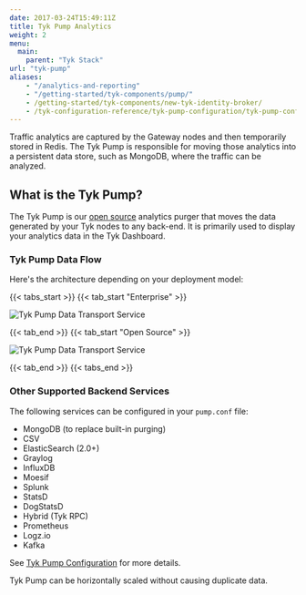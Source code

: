 ```yaml
---
date: 2017-03-24T15:49:11Z
title: Tyk Pump Analytics
weight: 2
menu:
  main:
    parent: "Tyk Stack"
url: "tyk-pump"
aliases:
    - "/analytics-and-reporting"
    - "/getting-started/tyk-components/pump/"
    - /getting-started/tyk-components/new-tyk-identity-broker/
    - /tyk-configuration-reference/tyk-pump-configuration/tyk-pump-configuration/
---
```


Traffic analytics are captured by the Gateway nodes and then temporarily stored in Redis.  The Tyk Pump is responsible for moving those analytics into a persistent data store, such as MongoDB, where the traffic can be analyzed.

## What is the Tyk Pump?

The Tyk Pump is our [open source](https://github.com/TykTechnologies/tyk-pump) analytics purger that moves the data generated by your Tyk nodes to any back-end. It is primarily used to display your analytics data in the Tyk Dashboard.

### Tyk Pump Data Flow

Here's the architecture depending on your deployment model:

{{< tabs_start >}}
{{< tab_start "Enterprise" >}}

![Tyk Pump Data Transport Service](/docs/img/diagrams/pump3.png)

{{< tab_end >}}
{{< tab_start "Open Source" >}}

![Tyk Pump Data Transport Service](/docs/img/diagrams/pump4.png)

{{< tab_end >}}
{{< tabs_end >}}


### Other Supported Backend Services

The following services can be configured in your `pump.conf` file:

* MongoDB (to replace built-in purging)
* CSV
* ElasticSearch (2.0+)
* Graylog
* InfluxDB
* Moesif
* Splunk
* StatsD
* DogStatsD
* Hybrid (Tyk RPC)
* Prometheus
* Logz.io
* Kafka

See [Tyk Pump Configuration](/docs/tyk-configuration-reference/tyk-pump-configuration/tyk-pump-configuration/) for more details.

Tyk Pump can be horizontally scaled without causing duplicate data.

